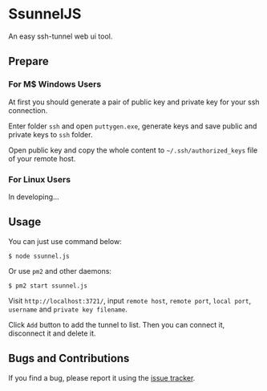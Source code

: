 # SsunnelJS

An easy ssh-tunnel web ui tool.

## Prepare

### For M$ Windows Users

At first you should generate a pair of public key and private key for your ssh connection.

Enter folder `ssh` and open `puttygen.exe`, generate keys and save public and private keys to `ssh` folder.

Open public key and copy the whole content to `~/.ssh/authorized_keys` file of your remote host.

### For Linux Users

In developing...

## Usage

You can just use command below:

```shell
$ node ssunnel.js
```

Or use `pm2` and other daemons:

```shell
$ pm2 start ssunnel.js
```

Visit `http://localhost:3721/`, input `remote host`, `remote port`, `local port`, `username` and `private key filename`.

Click `Add` button to add the tunnel to list. Then you can connect it, disconnect it and delete it.

## Bugs and Contributions

If you find a bug, please report it using the [issue tracker](https://github.com/XadillaX/ssunneljs/issues).
